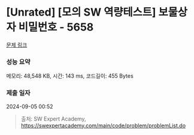 # [Unrated] [모의 SW 역량테스트] 보물상자 비밀번호 - 5658 

[문제 링크](https://swexpertacademy.com/main/code/problem/problemDetail.do?contestProbId=AWXRUN9KfZ8DFAUo) 

### 성능 요약

메모리: 48,548 KB, 시간: 143 ms, 코드길이: 455 Bytes

### 제출 일자

2024-09-05 00:52



> 출처: SW Expert Academy, https://swexpertacademy.com/main/code/problem/problemList.do